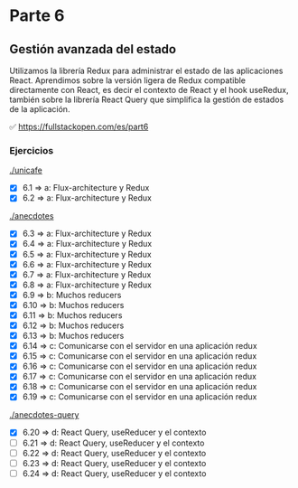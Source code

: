 # Parte 6

## Gestión avanzada del estado

Utilizamos la librería Redux para administrar el estado de las aplicaciones React. Aprendimos sobre la versión ligera de Redux compatible directamente con React, es decir el contexto de React y el hook useRedux, también sobre la librería React Query que simplifica la gestión de estados de la aplicación.

✅ https://fullstackopen.com/es/part6

### Ejercicios

[./unicafe](https://github.com/ignacioFernandezJeansalle/fullstackopen-part6-redux-and-query/tree/main/unicafe)

- [x] 6.1 => a: Flux-architecture y Redux
- [x] 6.2 => a: Flux-architecture y Redux

[./anecdotes](https://github.com/ignacioFernandezJeansalle/fullstackopen-part6-redux-and-query/tree/main/anecdotes)

- [x] 6.3 => a: Flux-architecture y Redux
- [x] 6.4 => a: Flux-architecture y Redux
- [x] 6.5 => a: Flux-architecture y Redux
- [x] 6.6 => a: Flux-architecture y Redux
- [x] 6.7 => a: Flux-architecture y Redux
- [x] 6.8 => a: Flux-architecture y Redux
- [x] 6.9 => b: Muchos reducers
- [x] 6.10 => b: Muchos reducers
- [x] 6.11 => b: Muchos reducers
- [x] 6.12 => b: Muchos reducers
- [x] 6.13 => b: Muchos reducers
- [x] 6.14 => c: Comunicarse con el servidor en una aplicación redux
- [x] 6.15 => c: Comunicarse con el servidor en una aplicación redux
- [x] 6.16 => c: Comunicarse con el servidor en una aplicación redux
- [x] 6.17 => c: Comunicarse con el servidor en una aplicación redux
- [x] 6.18 => c: Comunicarse con el servidor en una aplicación redux
- [x] 6.19 => c: Comunicarse con el servidor en una aplicación redux

[./anecdotes-query](https://github.com/ignacioFernandezJeansalle/fullstackopen-part6-redux-and-query/tree/main/anecdotes-query)

- [x] 6.20 => d: React Query, useReducer y el contexto
- [ ] 6.21 => d: React Query, useReducer y el contexto
- [ ] 6.22 => d: React Query, useReducer y el contexto
- [ ] 6.23 => d: React Query, useReducer y el contexto
- [ ] 6.24 => d: React Query, useReducer y el contexto
